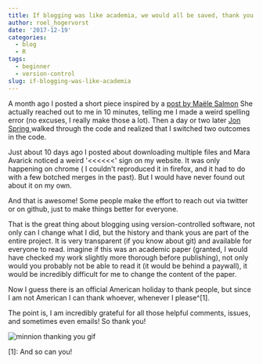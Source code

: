 ```yaml
---
title: If blogging was like academia, we would all be saved, thank you for your edits.
author: roel_hogervorst
date: '2017-12-19'
categories:
  - blog
  - R
tags:
  - beginner
  - version-control
slug: if-blogging-was-like-academia
---
```


A month ago I posted a short piece inspired by a  [post by Maële Salmon](http://www.masalmon.eu/2017/11/16/wheretoliveus/)
She actually reached out to me in 10 minutes, telling me I made a weird spelling
error (no excuses, I really make those a lot). Then a day or two later [Jon Spring ](https://github.com/jonspring)
walked through the code and realized that I switched two outcomes in the code.

Just about 10 days ago I posted about downloading multiple files and
Mara Avarick noticed a weird '<<<<<<' sign on my website. It was only happening
on chrome ( I couldn't reproduced it in firefox, and it had to do with a few
botched merges in the past). But I would have never found out about it on my own.

And that is awesome! Some people make the effort to reach out via twitter or
on github, just to make things better for everyone.

That is the great thing about blogging using version-controlled software, not only can I change what I did, but the history and thank yous are part
of the entire project. It is very transparent (if you know about git) and available for everyone to read. imagine if this was an academic paper (granted, I would have checked my work slightly more thorough before publishing), not only would you probably not be able to read it (it would be behind a paywall), it would be incredibly difficult for me to change the content of the paper.

Now I guess there is an official American holiday to thank people, but since I am not American I can thank whoever, whenever I please^[1].

The point is, I am incredibly grateful for all those
helpful comments, issues, and sometimes even emails!
So thank you!

![minnion thanking you gif](https://media.giphy.com/media/spHCUbRqG4cjS/giphy.gif)



[1]: And so can you!
